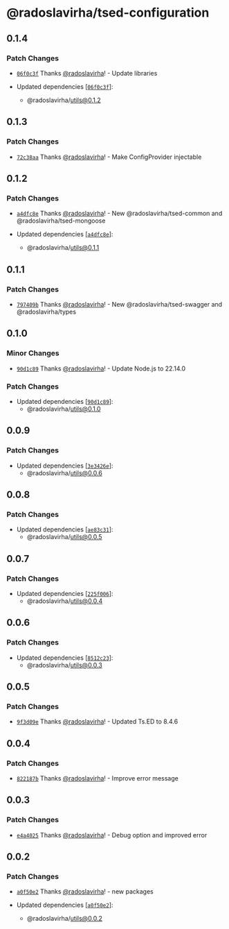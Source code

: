 # @radoslavirha/tsed-configuration

## 0.1.4

### Patch Changes

- [`06f0c3f`](https://github.com/radoslavirha/toolkit-hub/commit/06f0c3f56904fc7846865aeb849f269a350cc038) Thanks [@radoslavirha](https://github.com/radoslavirha)! - Update libraries

- Updated dependencies [[`06f0c3f`](https://github.com/radoslavirha/toolkit-hub/commit/06f0c3f56904fc7846865aeb849f269a350cc038)]:
  - @radoslavirha/utils@0.1.2

## 0.1.3

### Patch Changes

- [`72c38aa`](https://github.com/radoslavirha/toolkit-hub/commit/72c38aaa16e0d47f8d307b9b36bf07f56395507d) Thanks [@radoslavirha](https://github.com/radoslavirha)! - Make ConfigProvider injectable

## 0.1.2

### Patch Changes

- [`a4dfc8e`](https://github.com/radoslavirha/toolkit-hub/commit/a4dfc8e4be98cbfe92d5c686cdd3fe250a9c806b) Thanks [@radoslavirha](https://github.com/radoslavirha)! - New @radoslavirha/tsed-common and @radoslavirha/tsed-mongoose

- Updated dependencies [[`a4dfc8e`](https://github.com/radoslavirha/toolkit-hub/commit/a4dfc8e4be98cbfe92d5c686cdd3fe250a9c806b)]:
  - @radoslavirha/utils@0.1.1

## 0.1.1

### Patch Changes

- [`797409b`](https://github.com/radoslavirha/toolkit-hub/commit/797409b9c04a727a6b59bfcd90933dd2ff8abd49) Thanks [@radoslavirha](https://github.com/radoslavirha)! - New @radoslavirha/tsed-swagger and @radoslavirha/types

## 0.1.0

### Minor Changes

- [`90d1c89`](https://github.com/radoslavirha/toolkit-hub/commit/90d1c891af365e4b60d6ef6c50b0b96ba1296206) Thanks [@radoslavirha](https://github.com/radoslavirha)! - Update Node.js to 22.14.0

### Patch Changes

- Updated dependencies [[`90d1c89`](https://github.com/radoslavirha/toolkit-hub/commit/90d1c891af365e4b60d6ef6c50b0b96ba1296206)]:
  - @radoslavirha/utils@0.1.0

## 0.0.9

### Patch Changes

- Updated dependencies [[`3e3426e`](https://github.com/radoslavirha/toolkit-hub/commit/3e3426e9c1e24ce7c7434d3012b4f61ebd2a8562)]:
  - @radoslavirha/utils@0.0.6

## 0.0.8

### Patch Changes

- Updated dependencies [[`ae83c31`](https://github.com/radoslavirha/toolkit-hub/commit/ae83c315d49ea65e121841bc0a7e6b2bf3481c9c)]:
  - @radoslavirha/utils@0.0.5

## 0.0.7

### Patch Changes

- Updated dependencies [[`225f006`](https://github.com/radoslavirha/toolkit-hub/commit/225f00601852ac6e4fedfef036ed12665352f0c2)]:
  - @radoslavirha/utils@0.0.4

## 0.0.6

### Patch Changes

- Updated dependencies [[`8512c23`](https://github.com/radoslavirha/toolkit-hub/commit/8512c23b8ac5a9aae902a7ab9e0bd2421fa8998d)]:
  - @radoslavirha/utils@0.0.3

## 0.0.5

### Patch Changes

- [`9f3d09e`](https://github.com/radoslavirha/toolkit-hub/commit/9f3d09ef5b962331999fa469bc99b385b001d3d6) Thanks [@radoslavirha](https://github.com/radoslavirha)! - Updated Ts.ED to 8.4.6

## 0.0.4

### Patch Changes

- [`822187b`](https://github.com/radoslavirha/toolkit-hub/commit/822187badf3cdd0a7e1881a0ac4514006b530d3f) Thanks [@radoslavirha](https://github.com/radoslavirha)! - Improve error message

## 0.0.3

### Patch Changes

- [`e4a4025`](https://github.com/radoslavirha/toolkit-hub/commit/e4a4025ff0837da3fa0d27014127eba44304952f) Thanks [@radoslavirha](https://github.com/radoslavirha)! - Debug option and improved error

## 0.0.2

### Patch Changes

- [`a0f50e2`](https://github.com/radoslavirha/toolkit-hub/commit/a0f50e2a6505aabda26153b5e2f11d623fbb5952) Thanks [@radoslavirha](https://github.com/radoslavirha)! - new packages

- Updated dependencies [[`a0f50e2`](https://github.com/radoslavirha/toolkit-hub/commit/a0f50e2a6505aabda26153b5e2f11d623fbb5952)]:
  - @radoslavirha/utils@0.0.2
